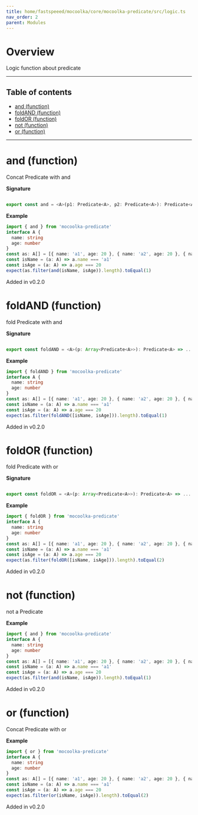```yaml
---
title: home/fastspeeed/mocoolka/core/mocoolka-predicate/src/logic.ts
nav_order: 2
parent: Modules
---
```


# Overview

Logic function about predicate

---

<h2 class="text-delta">Table of contents</h2>

- [and (function)](#and-function)
- [foldAND (function)](#foldand-function)
- [foldOR (function)](#foldor-function)
- [not (function)](#not-function)
- [or (function)](#or-function)

---

# and (function)

Concat Predicate with and

**Signature**

```ts

export const and = <A>(p1: Predicate<A>, p2: Predicate<A>): Predicate<A> => ...

```

**Example**

```ts
import { and } from 'mocoolka-predicate'
interface A {
  name: string
  age: number
}
const as: A[] = [{ name: 'a1', age: 20 }, { name: 'a2', age: 20 }, { name: 'a3', age: 28 }]
const isName = (a: A) => a.name === 'a1'
const isAge = (a: A) => a.age === 20
expect(as.filter(and(isName, isAge)).length).toEqual(1)
```

Added in v0.2.0

# foldAND (function)

fold Predicate with and

**Signature**

```ts

export const foldAND = <A>(p: Array<Predicate<A>>): Predicate<A> => ...

```

**Example**

```ts
import { foldAND } from 'mocoolka-predicate'
interface A {
  name: string
  age: number
}
const as: A[] = [{ name: 'a1', age: 20 }, { name: 'a2', age: 20 }, { name: 'a3', age: 28 }]
const isName = (a: A) => a.name === 'a1'
const isAge = (a: A) => a.age === 20
expect(as.filter(foldAND([isName, isAge])).length).toEqual(1)
```

Added in v0.2.0

# foldOR (function)

fold Predicate with or

**Signature**

```ts

export const foldOR = <A>(p: Array<Predicate<A>>): Predicate<A> => ...

```

**Example**

```ts
import { foldOR } from 'mocoolka-predicate'
interface A {
  name: string
  age: number
}
const as: A[] = [{ name: 'a1', age: 20 }, { name: 'a2', age: 20 }, { name: 'a3', age: 28 }]
const isName = (a: A) => a.name === 'a1'
const isAge = (a: A) => a.age === 20
expect(as.filter(foldOR([isName, isAge])).length).toEqual(2)
```

Added in v0.2.0

# not (function)

not a Predicate

**Example**

```ts
import { and } from 'mocoolka-predicate'
interface A {
  name: string
  age: number
}
const as: A[] = [{ name: 'a1', age: 20 }, { name: 'a2', age: 20 }, { name: 'a3', age: 28 }]
const isName = (a: A) => a.name === 'a1'
const isAge = (a: A) => a.age === 20
expect(as.filter(and(isName, isAge)).length).toEqual(1)
```

Added in v0.2.0

# or (function)

Concat Predicate with or

**Example**

```ts
import { or } from 'mocoolka-predicate'
interface A {
  name: string
  age: number
}
const as: A[] = [{ name: 'a1', age: 20 }, { name: 'a2', age: 20 }, { name: 'a3', age: 28 }]
const isName = (a: A) => a.name === 'a1'
const isAge = (a: A) => a.age === 20
expect(as.filter(or(isName, isAge)).length).toEqual(2)
```

Added in v0.2.0
